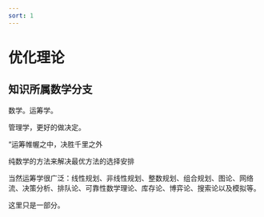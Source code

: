 ```yaml
---
sort: 1
---
```

# 优化理论


## 知识所属数学分支

数学。运筹学。

管理学，更好的做决定。

“运筹帷幄之中，决胜千里之外

纯数学的方法来解决最优方法的选择安排

当然运筹学很广泛：线性规划、非线性规划、整数规划、组合规划、图论、网络流、决策分析、排队论、可靠性数学理论、库存论、博弈论、搜索论以及模拟等。

这里只是一部分。





